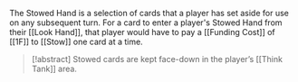 
The Stowed Hand is a selection of cards that a player has set aside for use on any subsequent turn. For a card to enter a player's Stowed Hand from their [[Look Hand]], that player would have to pay a [[Funding Cost]] of [[1F]] to [[Stow]] one card at a time.

> [!abstract] Stowed cards are kept face-down in the player’s [[Think Tank]] area.

